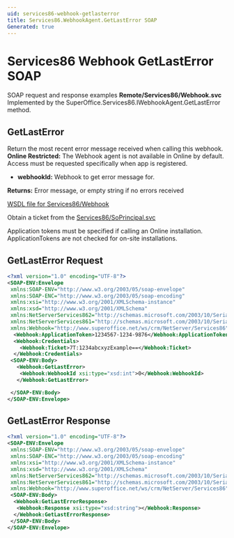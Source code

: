 ```yaml
---
uid: services86-webhook-getlasterror
title: Services86.WebhookAgent.GetLastError SOAP
Generated: true
---
```


# Services86 Webhook GetLastError SOAP

SOAP request and response examples **Remote/Services86/Webhook.svc**
Implemented by the <see cref="M:SuperOffice.Services86.IWebhookAgent.GetLastError">SuperOffice.Services86.IWebhookAgent.GetLastError</see> method.

## GetLastError

Return the most recent error message received when calling this webhook.
<para /><b>Online Restricted:</b> The Webhook agent is not available in Online by default. Access must be requested specifically when app is registered.

* **webhookId:** Webhook to get error message for.

**Returns:** Error message, or empty string if no errors received


[WSDL file for Services86/Webhook](../Services86-Webhook.md)

Obtain a ticket from the [Services86/SoPrincipal.svc](../SoPrincipal/index.md)

Application tokens must be specified if calling an Online installation. ApplicationTokens are not checked for on-site installations.

## GetLastError Request

```xml
<?xml version="1.0" encoding="UTF-8"?>
<SOAP-ENV:Envelope
 xmlns:SOAP-ENV="http://www.w3.org/2003/05/soap-envelope"
 xmlns:SOAP-ENC="http://www.w3.org/2003/05/soap-encoding"
 xmlns:xsi="http://www.w3.org/2001/XMLSchema-instance"
 xmlns:xsd="http://www.w3.org/2001/XMLSchema"
 xmlns:NetServerServices862="http://schemas.microsoft.com/2003/10/Serialization/Arrays"
 xmlns:NetServerServices861="http://schemas.microsoft.com/2003/10/Serialization/"
 xmlns:Webhook="http://www.superoffice.net/ws/crm/NetServer/Services86">
  <Webhook:ApplicationToken>1234567-1234-9876</Webhook:ApplicationToken>
  <Webhook:Credentials>
    <Webhook:Ticket>7T:1234abcxyzExample==</Webhook:Ticket>
  </Webhook:Credentials>
 <SOAP-ENV:Body>
   <Webhook:GetLastError>
    <Webhook:WebhookId xsi:type="xsd:int">0</Webhook:WebhookId>
   </Webhook:GetLastError>

 </SOAP-ENV:Body>
</SOAP-ENV:Envelope>

```


## GetLastError Response

```xml
<?xml version="1.0" encoding="UTF-8"?>
<SOAP-ENV:Envelope
 xmlns:SOAP-ENV="http://www.w3.org/2003/05/soap-envelope"
 xmlns:SOAP-ENC="http://www.w3.org/2003/05/soap-encoding"
 xmlns:xsi="http://www.w3.org/2001/XMLSchema-instance"
 xmlns:xsd="http://www.w3.org/2001/XMLSchema"
 xmlns:NetServerServices862="http://schemas.microsoft.com/2003/10/Serialization/Arrays"
 xmlns:NetServerServices861="http://schemas.microsoft.com/2003/10/Serialization/"
 xmlns:Webhook="http://www.superoffice.net/ws/crm/NetServer/Services86">
 <SOAP-ENV:Body>
  <Webhook:GetLastErrorResponse>
   <Webhook:Response xsi:type="xsd:string"></Webhook:Response>
  </Webhook:GetLastErrorResponse>
 </SOAP-ENV:Body>
</SOAP-ENV:Envelope>

```

